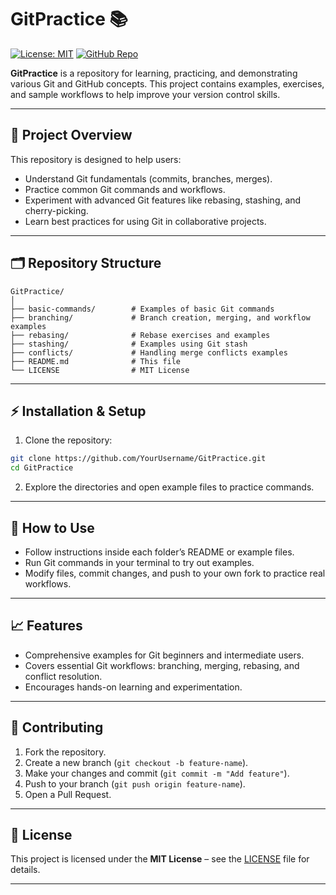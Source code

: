 # GitPractice 📚

[![License: MIT](https://img.shields.io/badge/License-MIT-green)](LICENSE)
[![GitHub Repo](https://img.shields.io/badge/GitHub-Repo-black?logo=github)](https://github.com/YourUsername/GitPractice)

**GitPractice** is a repository for learning, practicing, and demonstrating various Git and GitHub concepts. This project contains examples, exercises, and sample workflows to help improve your version control skills.

---

## 📌 Project Overview

This repository is designed to help users:

* Understand Git fundamentals (commits, branches, merges).
* Practice common Git commands and workflows.
* Experiment with advanced Git features like rebasing, stashing, and cherry-picking.
* Learn best practices for using Git in collaborative projects.

---

## 🗂 Repository Structure

```
GitPractice/
│
├── basic-commands/        # Examples of basic Git commands
├── branching/             # Branch creation, merging, and workflow examples
├── rebasing/              # Rebase exercises and examples
├── stashing/              # Examples using Git stash
├── conflicts/             # Handling merge conflicts examples
├── README.md              # This file
└── LICENSE                # MIT License
```

---

## ⚡ Installation & Setup

1. Clone the repository:

```bash
git clone https://github.com/YourUsername/GitPractice.git
cd GitPractice
```

2. Explore the directories and open example files to practice commands.

---

## 🏃 How to Use

* Follow instructions inside each folder’s README or example files.
* Run Git commands in your terminal to try out examples.
* Modify files, commit changes, and push to your own fork to practice real workflows.

---

## 📈 Features

* Comprehensive examples for Git beginners and intermediate users.
* Covers essential Git workflows: branching, merging, rebasing, and conflict resolution.
* Encourages hands-on learning and experimentation.

---

## 🤝 Contributing

1. Fork the repository.
2. Create a new branch (`git checkout -b feature-name`).
3. Make your changes and commit (`git commit -m "Add feature"`).
4. Push to your branch (`git push origin feature-name`).
5. Open a Pull Request.

---

## 📝 License

This project is licensed under the **MIT License** – see the [LICENSE](LICENSE) file for details.

---


